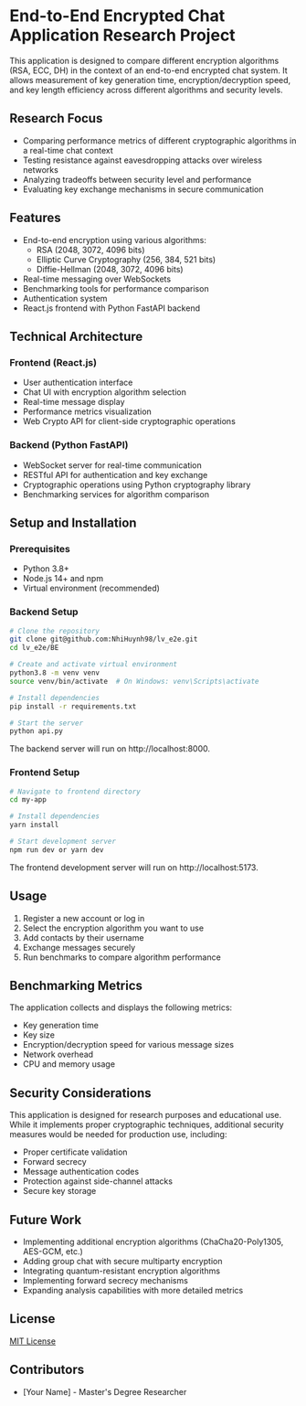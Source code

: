 # End-to-End Encrypted Chat Application Research Project

This application is designed to compare different encryption algorithms (RSA, ECC, DH) in the context of an end-to-end encrypted chat system. It allows measurement of key generation time, encryption/decryption speed, and key length efficiency across different algorithms and security levels.

## Research Focus

- Comparing performance metrics of different cryptographic algorithms in a real-time chat context
- Testing resistance against eavesdropping attacks over wireless networks
- Analyzing tradeoffs between security level and performance
- Evaluating key exchange mechanisms in secure communication

## Features

- End-to-end encryption using various algorithms:
  - RSA (2048, 3072, 4096 bits)
  - Elliptic Curve Cryptography (256, 384, 521 bits)
  - Diffie-Hellman (2048, 3072, 4096 bits)
- Real-time messaging over WebSockets
- Benchmarking tools for performance comparison
- Authentication system
- React.js frontend with Python FastAPI backend

## Technical Architecture

### Frontend (React.js)
- User authentication interface
- Chat UI with encryption algorithm selection
- Real-time message display
- Performance metrics visualization
- Web Crypto API for client-side cryptographic operations

### Backend (Python FastAPI)
- WebSocket server for real-time communication
- RESTful API for authentication and key exchange
- Cryptographic operations using Python cryptography library
- Benchmarking services for algorithm comparison

## Setup and Installation

### Prerequisites
- Python 3.8+ 
- Node.js 14+ and npm
- Virtual environment (recommended)

### Backend Setup

```bash
# Clone the repository
git clone git@github.com:NhiHuynh98/lv_e2e.git
cd lv_e2e/BE

# Create and activate virtual environment
python3.8 -m venv venv
source venv/bin/activate  # On Windows: venv\Scripts\activate

# Install dependencies
pip install -r requirements.txt

# Start the server
python api.py
```

The backend server will run on http://localhost:8000.

### Frontend Setup

```bash
# Navigate to frontend directory
cd my-app

# Install dependencies
yarn install

# Start development server
npm run dev or yarn dev
```

The frontend development server will run on http://localhost:5173.

## Usage

1. Register a new account or log in
2. Select the encryption algorithm you want to use
3. Add contacts by their username
4. Exchange messages securely
5. Run benchmarks to compare algorithm performance

## Benchmarking Metrics

The application collects and displays the following metrics:

- Key generation time
- Key size
- Encryption/decryption speed for various message sizes
- Network overhead
- CPU and memory usage

## Security Considerations

This application is designed for research purposes and educational use. While it implements proper cryptographic techniques, additional security measures would be needed for production use, including:

- Proper certificate validation
- Forward secrecy
- Message authentication codes
- Protection against side-channel attacks
- Secure key storage

## Future Work

- Implementing additional encryption algorithms (ChaCha20-Poly1305, AES-GCM, etc.)
- Adding group chat with secure multiparty encryption
- Integrating quantum-resistant encryption algorithms
- Implementing forward secrecy mechanisms
- Expanding analysis capabilities with more detailed metrics

## License

[MIT License](LICENSE)

## Contributors

- [Your Name] - Master's Degree Researcher